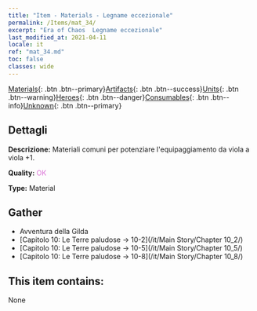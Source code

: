 ```yaml
---
title: "Item - Materials - Legname eccezionale"
permalink: /Items/mat_34/
excerpt: "Era of Chaos  Legname eccezionale"
last_modified_at: 2021-04-11
locale: it
ref: "mat_34.md"
toc: false
classes: wide
---
```

 [Materials](/it/Items/){: .btn .btn--primary}[Artifacts](/it/Items/Artifacts/){: .btn .btn--success}[Units](/it/Items/Units/){: .btn .btn--warning}[Heroes](/it/Items/Heroes/){: .btn .btn--danger}[Consumables](/it/Items/Consumables/){: .btn .btn--info}[Unknown](/it/Items/Unknown/){: .btn .btn--primary}

## Dettagli
 **Descrizione:** Materiali comuni per potenziare l'equipaggiamento da viola a viola +1.

 **Quality:** <span style="color: #DA70D6">OK</span>

 **Type:** Material

## Gather

*    Avventura della Gilda 
*    [Capitolo 10: Le Terre paludose -> 10-2](/it/Main Story/Chapter 10_2/) 
*    [Capitolo 10: Le Terre paludose -> 10-5](/it/Main Story/Chapter 10_5/) 
*    [Capitolo 10: Le Terre paludose -> 10-8](/it/Main Story/Chapter 10_8/) 

## This item contains:

  None

